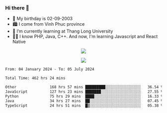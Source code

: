 ### Hi there 👋
- 🎂 My birthday is 02-09-2003
- 🏙️ I come from Vinh Phuc province
- 🌱 I’m currently learning at Thang Long University
- 🧑‍💻 I know PHP, Java, C++. And now, I'm learning Javascript and React Native
<p align="center"><img src="https://github-readme-stats.vercel.app/api?username=tmquang0209&show_icons=true&theme=gradient"></p>
<p align="center"><img src="https://github-readme-stats.vercel.app/api/top-langs/?username=tmquang0209&hide=scss,css&langs_count=10"></p>
<!--START_SECTION:waka-->

```txt
From: 04 January 2024 - To: 05 July 2024

Total Time: 462 hrs 24 mins

Other               168 hrs 57 mins █████████░░░░░░░░░░░░░░░░   36.54 %
JavaScript          127 hrs 23 mins ███████░░░░░░░░░░░░░░░░░░   27.55 %
Python              75 hrs 29 mins  ████░░░░░░░░░░░░░░░░░░░░░   16.33 %
Java                34 hrs 27 mins  ██░░░░░░░░░░░░░░░░░░░░░░░   07.45 %
TypeScript          24 hrs 51 mins  █▒░░░░░░░░░░░░░░░░░░░░░░░   05.38 %
```

<!--END_SECTION:waka-->
